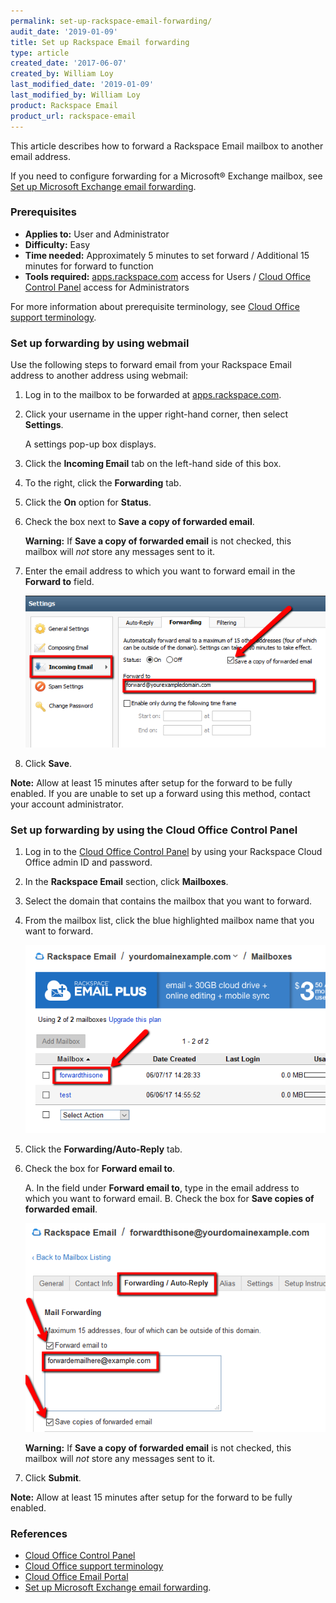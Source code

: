 ```yaml
---
permalink: set-up-rackspace-email-forwarding/
audit_date: '2019-01-09'
title: Set up Rackspace Email forwarding
type: article
created_date: '2017-06-07'
created_by: William Loy
last_modified_date: '2019-01-09'
last_modified_by: William Loy
product: Rackspace Email
product_url: rackspace-email
---
```


This article describes how to forward a Rackspace Email mailbox to another email address.

If you need to configure forwarding for a Microsoft&reg; Exchange mailbox, see [Set up Microsoft Exchange email forwarding](/support/how-to/set-up-microsoft-exchange-email-forwarding/).

### Prerequisites

- **Applies to:** User and Administrator
- **Difficulty:** Easy
- **Time needed:** Approximately 5 minutes to set forward / Additional 15 minutes for forward to function
- **Tools required:** [apps.rackspace.com](https://apps.rackspace.com/index.php) access for Users / [Cloud Office Control Panel](https://cp.rackspace.com) access for Administrators

For more information about prerequisite terminology, see [Cloud Office support terminology](/support/how-to/cloud-office-support-terminology).

### Set up forwarding by using webmail

Use the following steps to forward email from your Rackspace Email address to another address using webmail:

1. Log in to the mailbox to be forwarded at [apps.rackspace.com](https://apps.rackspace.com/index.php).
2. Click your username in the upper right-hand corner, then select **Settings**.

   A settings pop-up box displays.

3. Click the **Incoming Email** tab on the left-hand side of this box.
4. To the right, click the **Forwarding** tab.
5. Click the **On** option for **Status**.
6. Check the box next to **Save a copy of forwarded email**.

   **Warning:** If **Save a copy of forwarded email** is not checked, this mailbox will *not* store any messages sent to it.

7. Enter the email address to which you want to forward email in the **Forward to** field.

   <img src="ForwardRSEWebmailSC2.png" />

8. Click **Save**.

**Note:** Allow at least 15 minutes after setup for the forward to be fully enabled. If you are unable to set up a forward using this method, contact your account administrator.

### Set up forwarding by using the Cloud Office Control Panel

1.	Log in to the [Cloud Office Control Panel](https://cp.rackspace.com/Login.aspx?ReturnUrl=%2f "Cloud Office Control Panel") by using your Rackspace Cloud Office admin ID and password.
2. In the **Rackspace Email** section, click **Mailboxes**.
3. Select the domain that contains the mailbox that you want to forward.
4. From the mailbox list, click the blue highlighted mailbox name that you want to forward.

   <img src="ForwardRSEcontrolpanelSC2.png" />

5. Click the **Forwarding/Auto-Reply** tab.
6. Check the box for **Forward email to**.

   A. In the field under **Forward email to**, type in the email address to which you want to forward email.
   B. Check the box for **Save copies of forwarded email**.

   <img src="ForwardRSEcontrolpanelSC3.png" />

   **Warning:** If **Save a copy of forwarded email** is not checked, this mailbox will *not* store any messages sent to it.

7. Click **Submit**.

**Note:** Allow at least 15 minutes after setup for the forward to be fully enabled.

### References

- [Cloud Office Control Panel](https://cp.rackspace.com/Login.aspx?ReturnUrl=%2f "Cloud Office Control Panel")
- [Cloud Office support terminology](/support/how-to/cloud-office-support-terminology)
- [Cloud Office Email Portal](https://apps.rackspace.com/index.php)
- [Set up Microsoft Exchange email forwarding](/support/how-to/set-up-microsoft-exchange-email-forwarding/).
